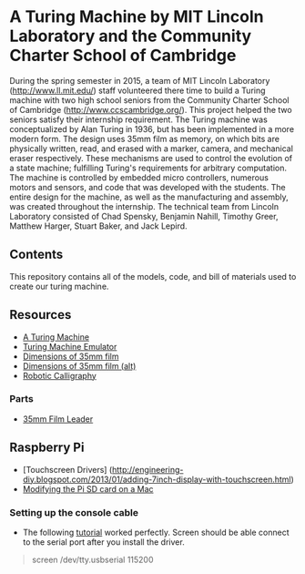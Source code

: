 # A Turing Machine by MIT Lincoln Laboratory and the Community Charter School of Cambridge

During the spring semester in 2015, a team of MIT Lincoln Laboratory (http://www.ll.mit.edu/) staff volunteered there time to build a Turing machine with two high school seniors from the Community Charter School of Cambridge (http://www.ccscambridge.org/). This project helped the two seniors satisfy their internship requirement. The Turing machine was conceptualized by Alan Turing in 1936, but has been implemented in a more modern form.  The design uses 35mm film as memory, on which bits are physically written, read, and erased with a marker, camera, and mechanical eraser respectively.  These mechanisms are used to control the evolution of a state machine; fulfilling Turing's requirements for arbitrary computation.  The machine is controlled by embedded micro controllers, numerous motors and sensors, and code that was developed with the students.  The entire design for the machine, as well as the manufacturing and assembly, was created throughout the internship. The technical team from Lincoln Laboratory consisted of Chad Spensky, Benjamin Nahill, Timothy Greer, Matthew Harger, Stuart Baker, and Jack Lepird.  

## Contents
This repository contains all of the models, code, and bill of materials used to create our turing machine.

## Resources
  - [A Turing Machine](http://aturingmachine.com/)
  - [Turing Machine Emulator](http://www.turing.org.uk/turing/scrapbook/tmjava.html)
  - [Dimensions of 35mm film](http://www.brianpritchard.com/Fig%202.jpg)
  - [Dimensions of 35mm film (alt)](https://www.stereoscopy.com/faq/standard35ansi.gif)
  - [Robotic Calligraphy](http://calligraphybyherald.wix.com/herald#!gallery/c1zy6)

### Parts
 - [35mm Film Leader](http://www.numbersfilmsupply.com/categories/FILM-SUPPLIES/LEADER/)

## Raspberry Pi
 - [Touchscreen Drivers] (http://engineering-diy.blogspot.com/2013/01/adding-7inch-display-with-touchscreen.html)
 - [Modifying the Pi SD card on a Mac](http://pi.gbaman.info/?p=328)

### Setting up the console cable
 - The following [tutorial](https://learn.adafruit.com/downloads/pdf/adafruits-raspberry-pi-lesson-5-using-a-console-cable.pdf) worked perfectly.  Screen should be able connect to the serial port after you install the driver.

 >screen /dev/tty.usbserial 115200
